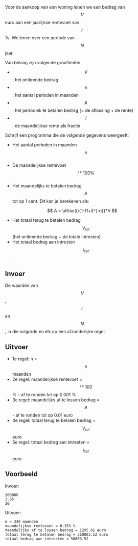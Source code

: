 Voor de aankoop van een woning lenen we een bedrag van $$V$$ euro aan een jaarlijkse rentevoet van $$r$$%. We lenen over een periode van $$N$$ jaar.

Van belang zijn volgende grootheden
* $$V$$ : het ontleende bedrag
* $$n$$ : het aantal perioden in maanden
* $$A$$ : het periodiek te betalen bedrag (= de aflossing + de rente)
* $$i$$ : de maandelijkse rente als fractie

Schrijf een programma die de volgende gegevens weergeeft:
* Het aantal perioden in maanden $$n$$.
* De maandelijkse rentevoet $$i * 100\%$$.
* Het maandelijks te betalen bedrag $$A$$ tot op 1 cent. Dit kan je berekenen als:

$$
A = \dfrac{i}{1-(1+i)^{-n}}*V
$$

* Het totaal terug te betalen bedrag $$V_{tot}$$ (het ontleende bedrag + de totale intresten).
* Het totaal bedrag aan intresten $$I_{tot}$$.

## Invoer
De waarden van $$V$$, $$r$$ en $$N$$, in die volgorde en elk op een afzonderlijke regel.

## Uitvoer
* 1e regel: n = $$n$$ maanden 
* 2e regel: maandelijkse rentevoet = $$i*100$$ % - af te ronden tot op 0.001 %
* 3e regel: maandelijks af te lossen bedrag = $$A$$ - af te ronden tot op 0.01 euro
* 4e regel: totaal terug te betalen bedrag = $$V_{tot}$$ euro
* 5e regel: totaal bedrag aan intresten = $$I_{tot}$$ euro

## Voorbeeld
Invoer:
```
260000
1.85
20
```
Uitvoer:
```
n = 240 maanden
maandelijkse rentevoet = 0.153 %
maandelijks af te lossen bedrag = 1295.01 euro
totaal terug te betalen bedrag = 310803.52 euro
totaal bedrag aan intresten = 50803.52
```
